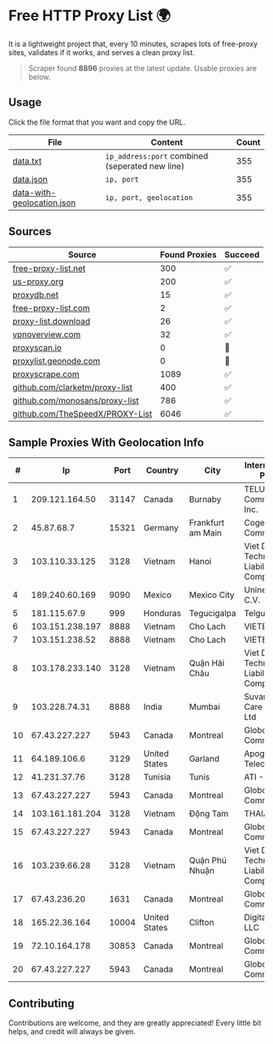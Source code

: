 
# Free HTTP Proxy List 🌍

It is a lightweight project that, every 10 minutes, scrapes lots of free-proxy sites, validates if it works, and serves a clean proxy list.


> Scraper found **8896** proxies at the latest update. Usable proxies are below.

## Usage

Click the file format that you want and copy the URL.


|File|Content|Count|
|----|-------|-----|
|[data.txt](https://raw.githubusercontent.com/themiralay/Proxy-List-World/master/data.txt)|`ip_address:port` combined (seperated new line)|355|
|[data.json](https://raw.githubusercontent.com/themiralay/Proxy-List-World/master/data.json)|`ip, port`|355|
|[data-with-geolocation.json](https://raw.githubusercontent.com/themiralay/Proxy-List-World/master/data-with-geolocation.json)|`ip, port, geolocation`|355|

## Sources

|Source|Found Proxies|Succeed|
|------|-------------|-------|
|[free-proxy-list.net](https://free-proxy-list.net)|300|✅|
|[us-proxy.org](https://www.us-proxy.org)|200|✅|
|[proxydb.net](http://proxydb.net)|15|✅|
|[free-proxy-list.com](https://free-proxy-list.com/?page=&port=&type%5B%5D=http&type%5B%5D=https&up_time=0&search=Search)|2|✅|
|[proxy-list.download](https://www.proxy-list.download/HTTP)|26|✅|
|[vpnoverview.com](https://vpnoverview.com/privacy/anonymous-browsing/free-proxy-servers)|32|✅|
|[proxyscan.io](https://www.proxyscan.io)|0|🚫|
|[proxylist.geonode.com](https://proxylist.geonode.com/api/proxy-list?limit=300&page=1&sort_by=lastChecked&sort_type=desc&protocols=http,https)|0|🚫|
|[proxyscrape.com](https://api.proxyscrape.com/v2/?request=displayproxies&protocol=http&timeout=10000&country=all&ssl=all&anonymity=all)|1089|✅|
|[github.com/clarketm/proxy-list](https://raw.githubusercontent.com/clarketm/proxy-list/master/proxy-list-raw.txt)|400|✅|
|[github.com/monosans/proxy-list](https://raw.githubusercontent.com/monosans/proxy-list/main/proxies/http.txt)|786|✅|
|[github.com/TheSpeedX/PROXY-List](https://raw.githubusercontent.com/TheSpeedX/PROXY-List/master/http.txt)|6046|✅|


## Sample Proxies With Geolocation Info

|#|Ip|Port|Country|City|Internet Service Provider|
|-|--|----|-------|----|-------------------------|
|1|209.121.164.50|31147|Canada|Burnaby|TELUS Communications Inc.|
|2|45.87.68.7|15321|Germany|Frankfurt am Main|Cogent Communications|
|3|103.110.33.125|3128|Vietnam|Hanoi|Viet Digital Technology Liability Company|
|4|189.240.60.169|9090|Mexico|Mexico City|Uninet S.A. de C.V.|
|5|181.115.67.9|999|Honduras|Tegucigalpa|Telgua|
|6|103.151.238.197|8888|Vietnam|Cho Lach|VIETBRANDS|
|7|103.151.238.52|8888|Vietnam|Cho Lach|VIETBRANDS|
|8|103.178.233.140|3128|Vietnam|Quận Hải Châu|Viet Digital Technology Liability Company|
|9|103.228.74.31|8888|India|Mumbai|Suvan Medi Care Unit Pvt Ltd|
|10|67.43.227.227|5943|Canada|Montreal|GloboTech Communications|
|11|64.189.106.6|3129|United States|Garland|Apogee Telecom Inc.|
|12|41.231.37.76|3128|Tunisia|Tunis|ATI - ISP|
|13|67.43.227.227|5943|Canada|Montreal|GloboTech Communications|
|14|103.161.181.204|3128|Vietnam|Động Tam|THAIAN|
|15|67.43.227.227|5943|Canada|Montreal|GloboTech Communications|
|16|103.239.66.28|3128|Vietnam|Quận Phú Nhuận|Viet Digital Technology Liability Company|
|17|67.43.236.20|1631|Canada|Montreal|GloboTech Communications|
|18|165.22.36.164|10004|United States|Clifton|DigitalOcean, LLC|
|19|72.10.164.178|30853|Canada|Montreal|GloboTech Communications|
|20|67.43.227.227|5943|Canada|Montreal|GloboTech Communications|



## Contributing

Contributions are welcome, and they are greatly appreciated! Every
little bit helps, and credit will always be given.


